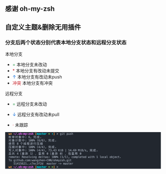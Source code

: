 ## 感谢 oh-my-zsh
## 自定义主题&删除无用插件

### 分支后两个状态分别代表本地分支状态和远程分支状态

本地分支
- <font color=#2c974b >=</font> 本地分支未改动
- <font color=#c71d24 >*</font> 本地分支有改动未提交 
- <font color=#0969da >↑</font> 本地分支有改动未push 
- <font color=#c71d24 >冲突</font> 本地分支有冲突


远程分支
- <font  color=#2c974b>=</font> 远程分支未改动

- <font color=#0969da>↓</font> 远程分支有改动未pull

- <font color=#c71d24>·</font> 未跟踪

<p align="left"><img src="https://github.com/wangzhen-CHN/ohmyzsh/blob/master/20220311.png" alt="Oh My Zsh"></p>

